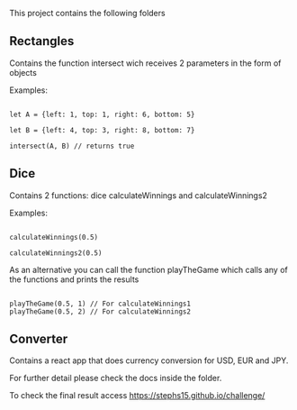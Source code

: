 
This project contains the following folders


## Rectangles

  

Contains the function intersect wich receives 2 parameters in the form of objects

Examples:

```

let A = {left: 1, top: 1, right: 6, bottom: 5}

let B = {left: 4, top: 3, right: 8, bottom: 7}

intersect(A, B) // returns true

```

## Dice

Contains 2 functions: dice calculateWinnings and calculateWinnings2

Examples:

```

calculateWinnings(0.5)

calculateWinnings2(0.5)

```
As an alternative you can call the function playTheGame which calls any of the functions and prints the results

```

playTheGame(0.5, 1) // For calculateWinnings1
playTheGame(0.5, 2) // For calculateWinnings2

```

## Converter

Contains a react app that does currency conversion for USD, EUR and JPY.

For further detail please check the docs inside the folder.

To check the final result access https://stephs15.github.io/challenge/